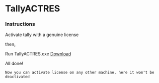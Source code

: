 # TallyACTRES

### Instructions
Activate tally with a genuine license

then,

Run TallyACTRES.exe [Download](https://github.com/acidmux/TallyACTRES/releases/tag/Release)

All done!

```
Now you can activate license on any other machine, here it won't be deactivated
```
